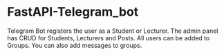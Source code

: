 # FastAPI-Telegram_bot
Telegram Bot registers the user as a Student or Lecturer.
The admin panel has CRUD for Students, Lecturers and Posts. All users can be added to Groups. You can also add messages to groups.
